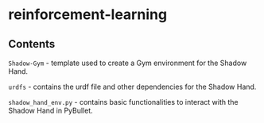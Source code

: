 # reinforcement-learning

## Contents
`Shadow-Gym` - template used to create a Gym environment for the Shadow Hand.

`urdfs` - contains the urdf file and other dependencies for the Shadow Hand.

`shadow_hand_env.py` - contains basic functionalities to interact with the Shadow Hand in PyBullet.


